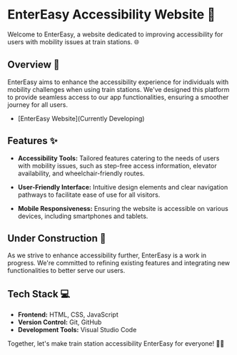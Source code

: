 # EnterEasy Accessibility Website 🚆

Welcome to EnterEasy, a website dedicated to improving accessibility for users with mobility issues at train stations. 🌐

## Overview 📝

EnterEasy aims to enhance the accessibility experience for individuals with mobility challenges when using train stations. We've designed this platform to provide seamless access to our app functionalities, ensuring a smoother journey for all users.

- [EnterEasy Website](Currently Developing)

## Features ✨

- **Accessibility Tools:** Tailored features catering to the needs of users with mobility issues, such as step-free access information, elevator availability, and wheelchair-friendly routes.
  
- **User-Friendly Interface:** Intuitive design elements and clear navigation pathways to facilitate ease of use for all visitors.

- **Mobile Responsiveness:** Ensuring the website is accessible on various devices, including smartphones and tablets.

## Under Construction 🚧

As we strive to enhance accessibility further, EnterEasy is a work in progress. We're committed to refining existing features and integrating new functionalities to better serve our users.

## Tech Stack 💻

- **Frontend:** HTML, CSS, JavaScript
- **Version Control:** Git, GitHub
- **Development Tools:** Visual Studio Code

Together, let's make train station accessibility EnterEasy for everyone! 🚉✨
